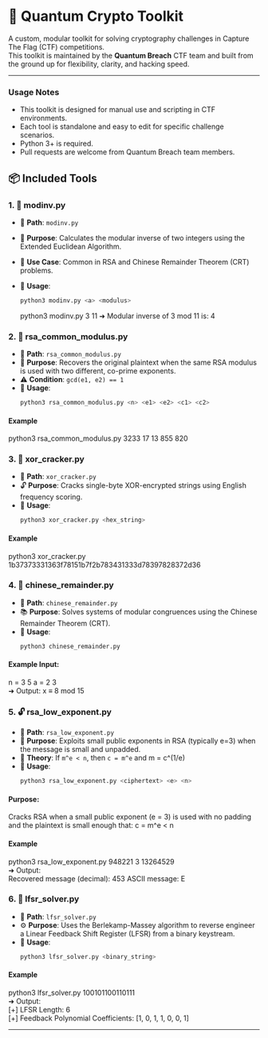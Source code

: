 # 🔐 Quantum Crypto Toolkit

A custom, modular toolkit for solving cryptography challenges in Capture The Flag (CTF) competitions.  
This toolkit is maintained by the **Quantum Breach** CTF team and built from the ground up for flexibility, clarity, and hacking speed.

---

### Usage Notes

- This toolkit is designed for manual use and scripting in CTF environments.
- Each tool is standalone and easy to edit for specific challenge scenarios.
- Python 3+ is required.
- Pull requests are welcome from Quantum Breach team members.

## 📦 Included Tools

### 1. 🔢 modinv.py
- 📍 **Path**: `modinv.py`
- 🧮 **Purpose**: Calculates the modular inverse of two integers using the Extended Euclidean Algorithm.
- 🧪 **Use Case**: Common in RSA and Chinese Remainder Theorem (CRT) problems.
- 🧰 **Usage**:
  ```bash
  python3 modinv.py <a> <modulus>
  ```

  python3 modinv.py 3 11
➜ Modular inverse of 3 mod 11 is: 4

### 2. 🧩 rsa_common_modulus.py
- 📍 **Path**: `rsa_common_modulus.py`
- 🔐 **Purpose**: Recovers the original plaintext when the same RSA modulus is used with two different, co-prime exponents.
- ⚠️ **Condition**: `gcd(e1, e2) == 1`
- 🧰 **Usage**:
  ```bash
  python3 rsa_common_modulus.py <n> <e1> <e2> <c1> <c2>

#### Example
python3 rsa_common_modulus.py 3233 17 13 855 820

### 3. 🧪 xor_cracker.py
- 📍 **Path**: `xor_cracker.py`
- 🔓 **Purpose**: Cracks single-byte XOR-encrypted strings using English frequency scoring.
- 🧰 **Usage**:
  ```bash
  python3 xor_cracker.py <hex_string>

#### Example
python3 xor_cracker.py 1b37373331363f78151b7f2b783431333d78397828372d36

### 4. 🔁 chinese_remainder.py
- 📍 **Path**: `chinese_remainder.py`
- 📚 **Purpose**: Solves systems of modular congruences using the Chinese Remainder Theorem (CRT).
- 🧰 **Usage**:
  ```bash
  python3 chinese_remainder.py

#### Example Input:
n = 3 5
a = 2 3
<br>➜ Output: x ≡ 8 mod 15</br>

### 5. 🔓 rsa_low_exponent.py
- 📍 **Path**: `rsa_low_exponent.py`
- 🧨 **Purpose**: Exploits small public exponents in RSA (typically e=3) when the message is small and unpadded.
- 📘 **Theory**: If `m^e < n`, then `c = m^e` and m = c^(1/e)
- 🧰 **Usage**:
  ```bash
  python3 rsa_low_exponent.py <ciphertext> <e> <n>

#### Purpose:
Cracks RSA when a small public exponent (e = 3) is used with no padding and the plaintext is small enough that:
c = m^e < n
#### Example 
python3 rsa_low_exponent.py 948221 3 13264529
<br>➜ Output:</br>
Recovered message (decimal): 453
ASCII message: E

### 6. 🧬 lfsr_solver.py
- 📍 **Path**: `lfsr_solver.py`
- ⚙️ **Purpose**: Uses the Berlekamp-Massey algorithm to reverse engineer a Linear Feedback Shift Register (LFSR) from a binary keystream.
- 🧰 **Usage**:
  ```bash
  python3 lfsr_solver.py <binary_string>

#### Example 
python3 lfsr_solver.py 100101100110111
<br>
➜ Output:</br>
[+] LFSR Length: 6 <br>
[+] Feedback Polynomial Coefficients: [1, 0, 1, 1, 0, 0, 1]</br>



















---







